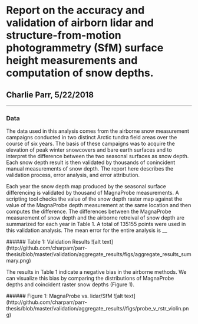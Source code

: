 # Report on the accuracy and validation of airborn lidar and structure-from-motion photogrammetry (SfM) surface height measurements and computation of snow depths.

## Charlie Parr,  5/22/2018
___

### Data
<p>
The data used in this analysis comes from the airborne snow measurement campaigns conducted in two distinct Arctic tundra field areas over the course of six years. The basis of these campaigns was to acquire the elevation of peak winter snowcovers and bare earth surfaces and to interpret the difference between the two seasonal surfaces as snow depth. Each snow depth result is then validated by thousands of conincident manual measurements of snow depth. The report here describes the validation process, error analysis, and error attribution.
</p>
<p>
Each year the snow depth map produced by the seasonal surface differencing is validated by thousand of MagnaProbe measurements. A scripting tool checks the value of the snow depth raster map against the value of the MagnaProbe depth measurement at the same location and then computes the difference. The differences between the MagnaProbe measurement of snow depth and the airborne retreival of snow depth are summarized for each year in Table 1. A total of 135155 points were used in this validation analysis. The mean error for the entire analysis is __
</p>
###### Table 1: Validation Results
![alt text](http://github.com/charparr/parr-thesis/blob/master/validation/aggregate_results/figs/aggregate_results_summary.png)

<p>
The results in Table 1 indicate a negative bias in the airborne methods. We can visualize this bias by comparing the distributions of MagnaProbe depths and coincident raster snow depths (Figure 1).
</p>
###### Figure 1: MagnaProbe vs. lidar/SfM
![alt text](http://github.com/charparr/parr-thesis/blob/master/validation/aggregate_results//figs/probe_v_rstr_violin.png)

<p>
</p>
